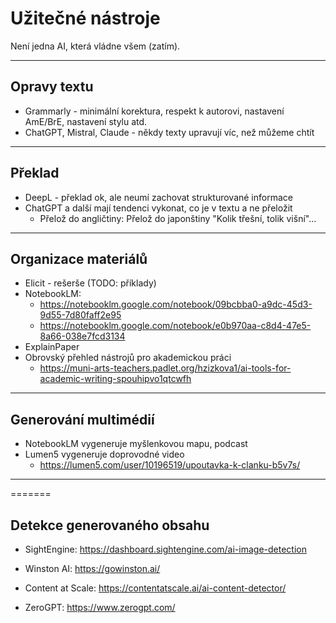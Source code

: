 # Užitečné nástroje

Není jedna AI, která vládne všem (zatím).

---

## Opravy textu

- Grammarly - minimální korektura, respekt k autorovi, nastavení AmE/BrE, nastavení stylu atd.
- ChatGPT, Mistral, Claude - někdy texty upravují víc, než můžeme chtít

---

## Překlad

- DeepL - překlad ok, ale neumí zachovat strukturované informace
- ChatGPT a další mají tendenci vykonat, co je v textu a ne přeložit
  - Přelož do angličtiny: Přelož do japonštiny "Kolik třešní, tolik višní"...

---
## Organizace materiálů

- Elicit - rešerše (TODO: příklady)
- NotebookLM:
  - https://notebooklm.google.com/notebook/09bcbba0-a9dc-45d3-9d55-7d80faff2e95
  - https://notebooklm.google.com/notebook/e0b970aa-c8d4-47e5-8a66-038e7fcd3134
- ExplainPaper
- Obrovský přehled nástrojů pro akademickou práci
  - https://muni-arts-teachers.padlet.org/hzizkova1/ai-tools-for-academic-writing-spouhipvo1qtcwfh

---
## Generování multimédií

- NotebookLM vygeneruje myšlenkovou mapu, podcast
- Lumen5 vygeneruje doprovodné video
  - https://lumen5.com/user/10196519/upoutavka-k-clanku-b5v7s/

---
=======
## Detekce generovaného obsahu

- SightEngine: https://dashboard.sightengine.com/ai-image-detection

- Winston AI: https://gowinston.ai/

- Content at Scale: https://contentatscale.ai/ai-content-detector/

- ZeroGPT: https://www.zerogpt.com/

